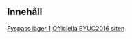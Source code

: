 Innehåll
-------

[Fyspass läger 1](../fys/fyspass-no1.md)
[Officiella EYUC2016 siten](http://eyuc2016.ultimatecentral.com)
